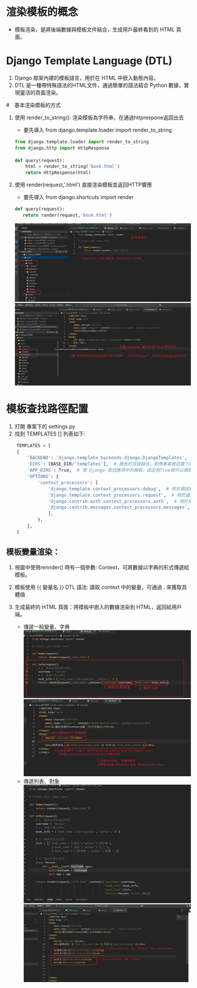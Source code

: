 #  渲染模板的概念
- 模板渲染，是將後端數據與模板文件結合，生成用戶最終看到的 HTML 頁面。

# Django Template Language (DTL)
1. Django 框架內建的模板語言，用於在 HTML 中嵌入動態內容。
2. DTL 是一種帶特殊語法的HTML文件，通過簡單的語法結合 Python 數據，實現靈活的頁面渲染。


#　基本渲染模板的方式
1. 使用 render_to_string(): 渲染模板為字符串，在通過httprespone返回出去
    - 要先導入 from django.template.loader import render_to_string

    ``` python
    from django.template.loader import render_to_string
    from django.http import HttpResponse

    def query(request):
        html = render_to_string('book.html')
        return HttpResponse(html)
     ``` 

2. 使用 render(request,'.html') 直接渲染模板並返回HTTP響應
    - 要先導入 from django.shortcuts import render

     ``` python
    def query(request):
        return rander(request,'book.html')
     ``` 
    ![render](筆記圖/rende01.png)
    ![dir](筆記圖/渲染資料夾.png)


# 模板查找路徑配置
1. 打開 專案下的 settings.py
2. 找到 TEMPLATES [] 列表如下:

``` python
    TEMPLATES = [
    {
        'BACKEND': 'django.template.backends.django.DjangoTemplates',  # Django 模板引擎，預設為DTL
        'DIRS': [BASE_DIR/'templates'],  # 模板的目錄路徑，對應專案根目錄下的templates資料夾
        'APP_DIRS': True,  # 使 Django 查找應用中的模板，設定為True就可以讀取到放在app內自己的資料夾
        'OPTIONS': {
            'context_processors': [
                'django.template.context_processors.debug',  # 用於調試顯示
                'django.template.context_processors.request',  # 用於處理請求
                'django.contrib.auth.context_processors.auth',  # 用於用戶認證
                'django.contrib.messages.context_processors.messages',  # 用於消息處理
                ],
            },
        },
    ]
```
    
## 模板變量渲染：
1. 視圖中使用rennder() 時有一個參數: Context，可將數據以字典的形式傳遞給模板。
2. 模板使用 {{ 變量名 }} DTL 語法: 讀取 context 中的變量，可通過 . 來獲取具體值
3. 生成最終的 HTML 頁面：將模板中嵌入的數據渲染到 HTML，返回給用戶端。

    - 傳遞一般變量、字典
    ![變量+字典](筆記圖/模板01.png)
    ![模板01.html](筆記圖/context.png)
    - 傳遞列表、對象
    ![渲染各種變量](筆記圖/渲染變量.png)
    ![模板02.html](筆記圖/列表、對象.png)